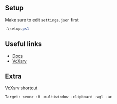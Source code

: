 ## Setup
Make sure to edit `settings.json` first
```powershell
.\setup.ps1
```

## Useful links
- [Docs](https://learn.microsoft.com/en-us/windows/wsl/install)
- [VcXsrv](https://vcxsrv.com/)

## Extra
VcXsrv shortcut
```
Target: <exe> :0 -multiwindow -clipboard -wgl -ac
```
